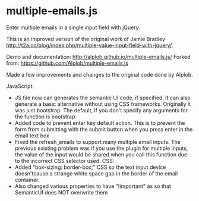 multiple-emails.js
==================

Enter multiple emails in a single input field with jQuery.

This is an improved version of the original work of Jamie Bradley http://t2a.co/blog/index.php/multiple-value-input-field-with-jquery/.

Demo and documentation: http://alplob.github.io/multiple-emails.js/
Forked from: https://github.com/Alplob/multiple-emails.js

Made a few improvements and changes to the original code done by Alplob.

JavaScript:
- JS file now can generates the semantic UI code, if specified. It can also generate a basic alternative without using CSS frameworks. Originally it was just bootstrap. The default, if you don't specify any arguments for the function is bootstrap
- Added code to prevent enter key default action. This is to prevent the form from submitting with the submit button when you press enter in the email text box
- Fixed the refresh_emails to support many multiple email inputs. The previous existing problem was if you use the plugin for multiple inputs, the value of the input would be shared when you call this function due to the incorrect CSS selector used.
CSS:
- Added "box-sizing: border-box;" CSS so the text input device doesn'tcause a strange white space gap in the border of the email container. 
- Also changed various properties to have "!important" as so that SemanticUI does NOT overwrite them
